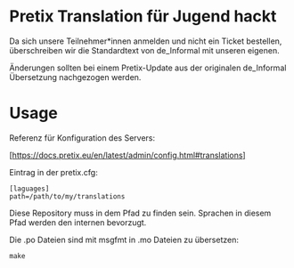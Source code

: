 
Pretix Translation für Jugend hackt
===================================

Da sich unsere Teilnehmer*innen anmelden und nicht ein Ticket bestellen,
überschreiben wir die Standardtext von de_Informal mit unseren eigenen.


Änderungen sollten bei einem Pretix-Update aus der originalen
de_Informal Übersetzung nachgezogen werden.



Usage
=====

Referenz für Konfiguration des Servers:

[https://docs.pretix.eu/en/latest/admin/config.html#translations]


Eintrag in der pretix.cfg:

    [laguages]
    path=/path/to/my/translations

Diese Repository muss in dem Pfad zu finden sein.
Sprachen in diesem Pfad werden den internen bevorzugt.


Die .po Dateien sind mit msgfmt in .mo Dateien zu übersetzen:
```
make
```
